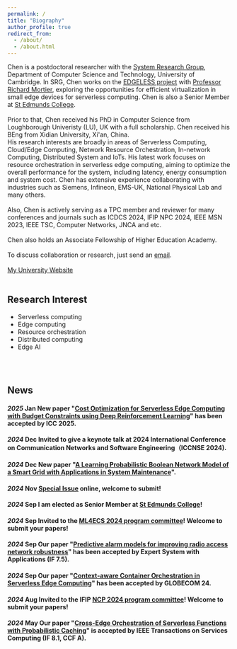 ```yaml
---
permalink: /
title: "Biography"
author_profile: true
redirect_from: 
  - /about/
  - /about.html
---
```



Chen is a postdoctoral researcher with the [System Research Group](https://www.cst.cam.ac.uk/research/themes/systems-and-networking), Department of Computer Science and Technology, University of Cambridge.
In SRG, Chen works on the [EDGELESS project](https://edgeless-project.eu/) with [Professor Richard Mortier](https://www.cst.cam.ac.uk/people/rmm1002), exploring the opportunities for efficient virtualization in small edge devices for serverless computing.
Chen is also a Senior Member at [St Edmunds College](https://www.st-edmunds.cam.ac.uk/).
<br>
<br>
Prior to that, Chen received his PhD in Computer Science from Loughborough Univeristy (LU), UK with a full scholarship.
Chen received his BEng from Xidian University, Xi'an, China.
<br>
His research interests are broadly in areas of Serverless Computing, Cloud/Edge Computing, Network Resource Orchestration, In-network Computing, 
Distributed System and IoTs. His latest work focuses on resource orchestration in serverless edge computing, aiming to optimize the overall performance for the 
system, including latency, energy consumption and system cost.
Chen has extensive experience collaborating with industries such as Siemens, Infineon, EMS-UK, National Physical Lab and many others.
<br>
<br>
Also, Chen is actively serving as a TPC member and reviewer for many conferences and journals such as ICDCS 2024, IFIP NPC 2024, IEEE MSN 2023, IEEE TSC, Computer Networks, JNCA and etc.
<br>
<br>
Chen also holds an Associate Fellowship of Higher Education Academy.
<br>
<br>
To discuss collaboration or research, just send an [email](mailto:cc2181@cam.ac.uk).
<br>
<br>
[My University Website](https://www.cst.cam.ac.uk/people/cc2181)
<br>
<br>
## Research Interest
<ul>
<li>Serverless computing</li>
<li>Edge computing</li>
<li>Resource orchestration</li>
<li>Distributed computing</li>
<li>Edge AI</li>
</ul>
<br>
<br>

## News
#### <em>2025</em> Jan New paper "[Cost Optimization for Serverless Edge Computing with Budget Constraints using Deep Reinforcement Learning](https://arxiv.org/abs/2501.12783)" has been accepted by ICC 2025.
#### <em>2024</em> Dec Invited to give a keynote talk at 2024 International Conference on Communication Networks and Software Engineering（ICCNSE 2024).
#### <em>2024</em> Dec New paper "[A Learning Probabilistic Boolean Network Model of a Smart Grid with Applications in System Maintenance](https://www.mdpi.com/1996-1073/17/24/6399)".
#### <em>2024</em> Nov [Special Issue](https://www.techscience.com/cmc/special_detail/vehicular_Ad_Hoc) online, welcome to submit!
#### <em>2024</em> Sep I am elected as Senior Member at [St Edmunds College](https://www.st-edmunds.cam.ac.uk/)!
#### <em>2024</em> Sep Invited to the [ML4ECS 2024 program committee](https://ml4ecs.e-ce.uth.gr/#about)! Welcome to submit your papers!
#### <em>2024</em> Sep Our paper "[Predictive alarm models for improving radio access network robustness](https://www.sciencedirect.com/science/article/pii/S0957417424021791)" has been accepted by Expert System with Applications (IF 7.5). 
#### <em>2024</em> Sep Our paper "[Context-aware Container Orchestration in Serverless Edge Computing](https://arxiv.org/abs/2408.07536)" has been accepted by GLOBECOM 24. 
#### <em>2024</em> Aug Invited to the IFIP [NCP 2024 program committee](https://www.npc-conference.com/#/npc2024/)! Welcome to submit your papers!
#### <em>2024</em> May Our paper "[Cross-Edge Orchestration of Serverless Functions with Probabilistic Caching](https://ieeexplore.ieee.org/document/10528903)" is accepted by IEEE Transactions on Services Computing (IF 8.1, CCF A).


<div style="page-break-after: always;"></div>
<br />
<br />

